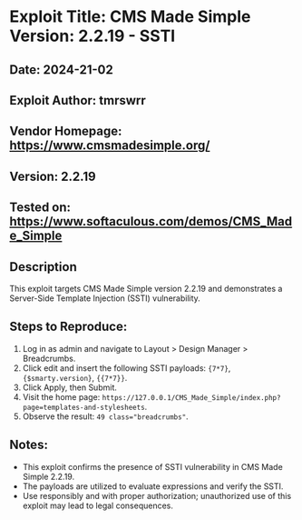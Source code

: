 # Exploit Title: CMS Made Simple Version: 2.2.19 - SSTI
## Date: 2024-21-02
## Exploit Author: tmrswrr
## Vendor Homepage: https://www.cmsmadesimple.org/
## Version: 2.2.19
## Tested on: https://www.softaculous.com/demos/CMS_Made_Simple

## Description
This exploit targets CMS Made Simple version 2.2.19 and demonstrates a Server-Side Template Injection (SSTI) vulnerability.

## Steps to Reproduce:
1. Log in as admin and navigate to Layout > Design Manager > Breadcrumbs.
2. Click edit and insert the following SSTI payloads: `{7*7}`, `{$smarty.version}`, `{{7*7}}`.
3. Click Apply, then Submit.
4. Visit the home page: `https://127.0.0.1/CMS_Made_Simple/index.php?page=templates-and-stylesheets`.
5. Observe the result: `49 class="breadcrumbs"`.

## Notes:
- This exploit confirms the presence of SSTI vulnerability in CMS Made Simple 2.2.19.
- The payloads are utilized to evaluate expressions and verify the SSTI.
- Use responsibly and with proper authorization; unauthorized use of this exploit may lead to legal consequences.
